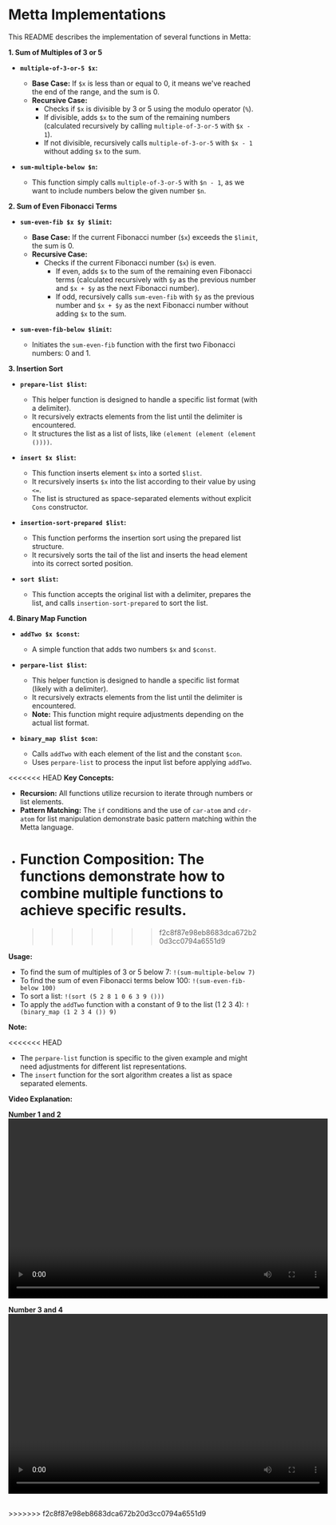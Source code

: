 # Metta Implementations

This README describes the implementation of several functions in Metta:

**1. Sum of Multiples of 3 or 5**

- **`multiple-of-3-or-5 $x`:**

  - **Base Case:** If `$x` is less than or equal to 0, it means we've reached the end of the range, and the sum is 0.
  - **Recursive Case:**
    - Checks if `$x` is divisible by 3 or 5 using the modulo operator (`%`).
    - If divisible, adds `$x` to the sum of the remaining numbers (calculated recursively by calling `multiple-of-3-or-5` with `$x - 1`).
    - If not divisible, recursively calls `multiple-of-3-or-5` with `$x - 1` without adding `$x` to the sum.

- **`sum-multiple-below $n`:**
  - This function simply calls `multiple-of-3-or-5` with `$n - 1`, as we want to include numbers below the given number `$n`.

**2. Sum of Even Fibonacci Terms**

- **`sum-even-fib $x $y $limit`:**

  - **Base Case:** If the current Fibonacci number (`$x`) exceeds the `$limit`, the sum is 0.
  - **Recursive Case:**
    - Checks if the current Fibonacci number (`$x`) is even.
      - If even, adds `$x` to the sum of the remaining even Fibonacci terms (calculated recursively with `$y` as the previous number and `$x + $y` as the next Fibonacci number).
      - If odd, recursively calls `sum-even-fib` with `$y` as the previous number and `$x + $y` as the next Fibonacci number without adding `$x` to the sum.

- **`sum-even-fib-below $limit`:**
  - Initiates the `sum-even-fib` function with the first two Fibonacci numbers: 0 and 1.

**3. Insertion Sort**

- **`prepare-list $list`:**

  - This helper function is designed to handle a specific list format (with a delimiter).
  - It recursively extracts elements from the list until the delimiter is encountered.
  - It structures the list as a list of lists, like `(element (element (element ())))`.

- **`insert $x $list`:**

  - This function inserts element `$x` into a sorted `$list`.
  - It recursively inserts `$x` into the list according to their value by using `<=`.
  - The list is structured as space-separated elements without explicit `Cons` constructor.

- **`insertion-sort-prepared $list`:**

  - This function performs the insertion sort using the prepared list structure.
  - It recursively sorts the tail of the list and inserts the head element into its correct sorted position.

- **`sort $list`:**
  - This function accepts the original list with a delimiter, prepares the list, and calls `insertion-sort-prepared` to sort the list.

**4. Binary Map Function**

- **`addTwo $x $const`:**

  - A simple function that adds two numbers `$x` and `$const`.

- **`perpare-list $list`:**

  - This helper function is designed to handle a specific list format (likely with a delimiter).
  - It recursively extracts elements from the list until the delimiter is encountered.
  - **Note:** This function might require adjustments depending on the actual list format.

- **`binary_map $list $con`:**
  - Calls `addTwo` with each element of the list and the constant `$con`.
  - Uses `perpare-list` to process the input list before applying `addTwo`.

<<<<<<< HEAD
**Key Concepts:**

- **Recursion:** All functions utilize recursion to iterate through numbers or list elements.
- **Pattern Matching:** The `if` conditions and the use of `car-atom` and `cdr-atom` for list manipulation demonstrate basic pattern matching within the Metta language.
- # **Function Composition:** The functions demonstrate how to combine multiple functions to achieve specific results.
  > > > > > > > f2c8f87e98eb8683dca672b20d3cc0794a6551d9

**Usage:**

- To find the sum of multiples of 3 or 5 below 7: `!(sum-multiple-below 7)`
- To find the sum of even Fibonacci terms below 100: `!(sum-even-fib-below 100)`
- To sort a list: `!(sort (5 2 8 1 0 6 3 9 ()))`
- To apply the `addTwo` function with a constant of 9 to the list (1 2 3 4): `!(binary_map (1 2 3 4 ()) 9)`

**Note:**

<<<<<<< HEAD

- The `perpare-list` function is specific to the given example and might need adjustments for different list representations.
- The `insert` function for the sort algorithm creates a list as space separated elements.

**Video Explanation:**

**Number 1 and 2**
<video width="640" height="360" controls>

  <source src="video/num 1, 2.mp4" type="video/mp4">
</video>

**Number 3 and 4**
<video width="640" height="360" controls>

  <source src="video/number 3,4.mp4" type="video/mp4">
</video>

<br>
>>>>>>> f2c8f87e98eb8683dca672b20d3cc0794a6551d9
